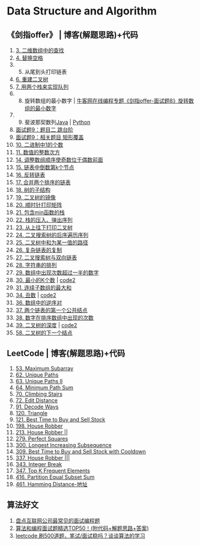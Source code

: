 # Data Structure and Algorithm

## 《剑指offer》 | 博客(解题思路)+代码
1. [3. 二维数组中的查找](剑指offer代码/java/SolutionFind_1.java)
1. [4. 替换空格](剑指offer代码/java/replaceString_4.java)
1. 5. 从尾到头打印链表
1. [6. 重建二叉树](剑指offer代码/java/ConstructTree_6.java)
1. [7. 用两个栈来实现队列](剑指offer代码/java/stackAchieveQueue_7.java)
1. 8. 旋转数组的最小数字 | [牛客网在线编程专题《剑指offer-面试题8》旋转数组的最小数字](https://blog.csdn.net/program_developer/article/details/82425076)
1. 9. 斐波那契数列[Java](剑指offer代码/java/fibonacci_9.java) | [Python](剑指offer代码/Fibonacic.py)
1. [面试题9：题目二 跳台阶](剑指offer代码/java/jumpFloor_9_2.java)
1. [面试题9：相关题目 矩形覆盖](剑指offer代码/java/rectangleCover_9.java)
1. [10. 二进制中1的个数](剑指offer代码/numberof1.py)
1. [11. 数值的整数次方](剑指offer代码/Power.py)
1. [14. 调整数组顺序使奇数位于偶数前面](剑指offer代码/reOrderArray.py)
1. [15. 链表中倒数第k个节点](剑指offer代码/java/findKthNode_15.java)
1. [16. 反转链表](剑指offer代码/java/reverseLinkedList_16.java)
1. [17. 合并两个排序的链表](剑指offer代码/java/MergeLinkedList_17.java)
1. [18. 树的子结构](剑指offer代码/java/isSubtree_18.java)
1. [19. 二叉树的镜像](剑指offer代码/Mirro.py)
1. [20. 顺时针打印矩阵](剑指offer代码/printMatrix.py)
1. [21. 包含min函数的栈](剑指offer代码/min.py)
1. [22. 栈的压入、弹出序列](剑指offer代码/isPopOrder.py)
1. [23. 从上往下打印二叉树](剑指offer代码/PrintFromTopToBottom.py)
1. [24. 二叉搜索树的后序遍历序列](剑指offer代码/VerifySquenceOfBST.py)
1. [25. 二叉树中和为某一值的路径](剑指offer代码/FindPath.py)
1. [26. 复杂链表的复制](剑指offer代码/Clone.py)
1. [27. 二叉搜索树与双向链表](剑指offer代码/Convert.py)
1. [28. 字符串的排列](剑指offer代码/Permutation.py)
1. [29. 数组中出现次数超过一半的数字](剑指offer代码/MoreThanHalfNum_Solution.py)
1. [30. 最小的K个数](剑指offer代码/java/GetLeastNumbers_30_1.java) | [code2](剑指offer代码/java/GetLeastNumbers_30_2.java)
1. [31. 连续子数组的最大和](剑指offer代码/java/greatestSumOfSubArray_31.java)
1. [34. 丑数](剑指offer代码/java/ugleNum_34.java) | [code2](剑指offer代码/java/ugleNum_34_2.java)
1. [36. 数组中的逆序对](剑指offer代码/java/ArrayInversePairs_36.java)
1. [37. 两个链表的第一个公共结点](剑指offer代码/java/firstCommonNode_37.java)
1. [38. 数字在排序数组中出现的次数](剑指offer代码/java/K_GetNumber_38.java)
1. [39. 二叉树的深度](剑指offer代码/java/isBalancedTree_39.java) | [code2](剑指offer代码/java/treeDepth39_1.java)
1. [58. 二叉树的下一个结点](剑指offer代码/java/getNextNode_58.java)

## LeetCode | 博客(解题思路)+代码
1. [53. Maximum Subarray]()
1. [62. Unique Paths](LeetCode代码/uniquePaths_62.py)
1. [63. Unique Paths II](LeetCode代码/uniquePaths_62.py)
1. [64. Minimum Path Sum]()
1. [70. Climbing Stairs]()
1. [72. Edit Distance](LeetCode代码/editDistance72.py)
1. [91. Decode Ways]()
1. [120. Triangle]()
1. [121. Best Time to Buy and Sell Stock](LeetCode代码/bestTimetoBuyandSellStock_121.py)
1. [198. House Robber](LeetCode代码/houseRobber_198.py)
1. [213. House Robber ||](LeetCode代码/houseRobber2_213.py)
1. [279. Perfect Squares]()
1. [300. Longest Increasing Subsequence](LeetCode代码/LongestIncreasingSubsequence_300.py)
1. [309. Best Time to Buy and Sell Stock with Cooldown](LeetCode代码/bestTimetoBuyandSellStockwithCooldown_309.py)
1. [337. House Robber |||](LeetCode代码/houseRobber3_337.py)
1. [343. Integer Break]()
1. [347. Top K Frequent Elements]()
1. [416. Partition Equal Subset Sum](LeetCode代码/partitionEqualSubsetSum_416.py)
1. [461. Hamming Distance-地址](https://leetcode.com/problems/hamming-distance/)

## 算法好文 
1. [盘点互联网公司最常见的面试编程题](https://mp.weixin.qq.com/s/_Jnbay3J6qGOB_aSfAXUJQ)
1. [算法和编程面试题精选TOP50！(附代码+解题思路+答案)](https://mp.weixin.qq.com/s/ABSgO36dGLa1_d5daN2c8A)
1. [leetcode 刷500道题，笔试/面试稳吗？谈谈算法的学习](https://mp.weixin.qq.com/s/fhQB9Hvdmr3ISF2xDx5pZA)